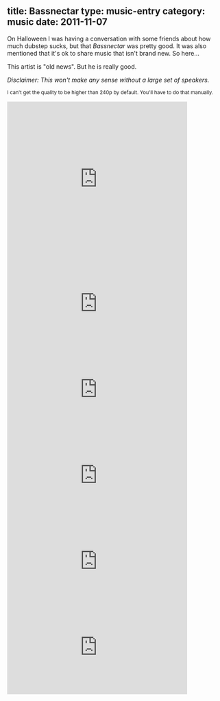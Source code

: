 title: Bassnectar
type: music-entry
category: music
date: 2011-11-07
---


On Halloween I was having a conversation with some friends about how much dubstep sucks, but that _Bassnectar_ was pretty good. It was also mentioned that it's ok to share music that isn't brand new. So here...

This artist is "old news". But he is really good.

*Disclaimer: This won't make any sense without a large set of speakers.*

<sup>I can't get the quality to be higher than 240p by default. You'll have to do that manually.</sup>

   
<iframe width="420" height="380" src="http://www.youtube.com/embed/5M-jOZRe0-8?hd=1" frameborder="0" allowfullscreen></iframe>
<br />

   
<iframe width="420" height="200" src="http://www.youtube.com/embed/oQmOi3sjDIo?hd=1" frameborder="0" allowfullscreen></iframe>
<br />

   
<iframe width="420" height="200" src="http://www.youtube.com/embed/C0zfm_Wxc8k?hd=1" frameborder="0" allowfullscreen></iframe>
<br />

   
<iframe width="420" height="200" src="http://www.youtube.com/embed/tvguv-lvq3k?hd=1" frameborder="0" allowfullscreen></iframe>
<br />

   
<iframe width="420" height="200" src="http://www.youtube.com/embed/nGlIDlOqurA?hd=1" frameborder="0" allowfullscreen></iframe>
<br />

   
<iframe width="420" height="200" src="http://www.youtube.com/embed/v90utlNYnBI?hd=1" frameborder="0" allowfullscreen></iframe>
<br />

<script type="javascript">

